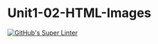 # Unit1-02-HTML-Images
[![GitHub's Super Linter](https://github.com/ICS20-Programming-ZoiaB/Unit1-02-HTML-Images/workflows/GitHub's%20Super%20Linter/badge.svg)](https://github.com/ICS20-Programming-ZoiaB/Unit1-02-HTML-Images/actions)